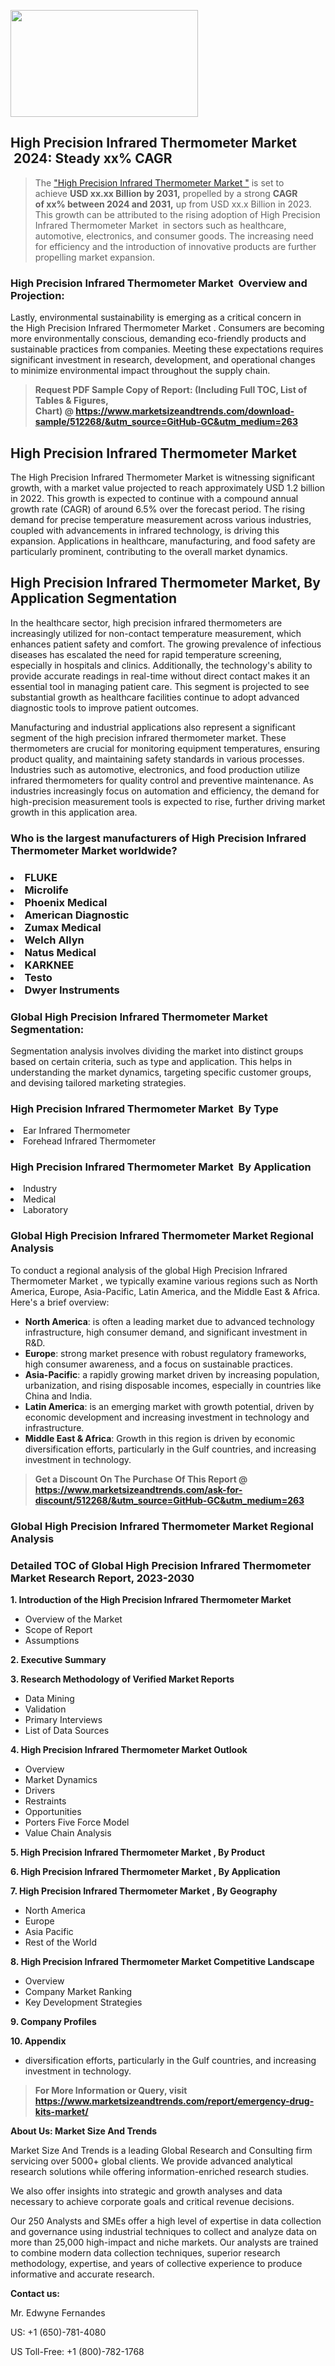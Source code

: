 <p><img class="alignnone size-medium wp-image-20088" src="https://ffe5etoiles.com/wp-content/uploads/2024/12/MST1-300x171.png" alt="" width="300" height="171" /></p><h2 id="ember46" class="ember-view reader-text-block__heading-2">High Precision Infrared Thermometer Market &nbsp;2024: Steady&nbsp;xx% CAGR</h2><blockquote id="ember47" class="ember-view reader-text-block__blockquote">The&nbsp;<a class="app-aware-link " href="https://www.marketsizeandtrends.com/download-sample/512268/&utm_source=GitHub-GC&utm_medium=263" target="_blank" data-test-app-aware-link="">"High Precision Infrared Thermometer Market "</a>&nbsp;is set to achieve&nbsp;<strong>USD&nbsp;xx.xx&nbsp;Billion by 2031,</strong>&nbsp;propelled by a strong&nbsp;<strong>CAGR of&nbsp;xx% between 2024 and 2031,</strong>&nbsp;up from USD xx.x Billion in 2023. This growth can be attributed to the rising adoption of&nbsp;High Precision Infrared Thermometer Market &nbsp;in sectors such as healthcare, automotive, electronics, and consumer goods. The increasing need for efficiency and the introduction of innovative products are further propelling market expansion.</blockquote><h3 id="ember48" class="ember-view reader-text-block__heading-3">High Precision Infrared Thermometer Market &nbsp;Overview and Projection:</h3><p id="ember49" class="ember-view reader-text-block__paragraph">Lastly, environmental sustainability is emerging as a critical concern in the&nbsp;High Precision Infrared Thermometer Market . Consumers are becoming more environmentally conscious, demanding eco-friendly products and sustainable practices from companies. Meeting these expectations requires significant investment in research, development, and operational changes to minimize environmental impact throughout the supply chain.</p><blockquote id="ember50" class="ember-view reader-text-block__blockquote"><strong>Request PDF Sample Copy of Report: (Including Full TOC, List of Tables &amp; Figures, Chart)&nbsp;@&nbsp;<strong><a href="https://www.marketsizeandtrends.com/download-sample/512268/&utm_source=GitHub-GC&utm_medium=263" target="_blank">https://www.marketsizeandtrends.com/download-sample/512268/&utm_source=GitHub-GC&utm_medium=263</a></strong></strong></blockquote><h3 class=""> <h2>High Precision Infrared Thermometer Market</h2><p>The High Precision Infrared Thermometer Market is witnessing significant growth, with a market value projected to reach approximately USD 1.2 billion in 2022. This growth is expected to continue with a compound annual growth rate (CAGR) of around 6.5% over the forecast period. The rising demand for precise temperature measurement across various industries, coupled with advancements in infrared technology, is driving this expansion. Applications in healthcare, manufacturing, and food safety are particularly prominent, contributing to the overall market dynamics.</p><h2>High Precision Infrared Thermometer Market, By Application Segmentation</h2><p>In the healthcare sector, high precision infrared thermometers are increasingly utilized for non-contact temperature measurement, which enhances patient safety and comfort. The growing prevalence of infectious diseases has escalated the need for rapid temperature screening, especially in hospitals and clinics. Additionally, the technology's ability to provide accurate readings in real-time without direct contact makes it an essential tool in managing patient care. This segment is projected to see substantial growth as healthcare facilities continue to adopt advanced diagnostic tools to improve patient outcomes.</p><p>Manufacturing and industrial applications also represent a significant segment of the high precision infrared thermometer market. These thermometers are crucial for monitoring equipment temperatures, ensuring product quality, and maintaining safety standards in various processes. Industries such as automotive, electronics, and food production utilize infrared thermometers for quality control and preventive maintenance. As industries increasingly focus on automation and efficiency, the demand for high-precision measurement tools is expected to rise, further driving market growth in this application area.</p></h3><h3 id="" class="">Who is the largest manufacturers of&nbsp;High Precision Infrared Thermometer Market worldwide?</h3><h3 class=""></Li><Li>FLUKE</Li><Li> Microlife</Li><Li> Phoenix Medical</Li><Li> American Diagnostic</Li><Li> Zumax Medical</Li><Li> Welch Allyn</Li><Li> Natus Medical</Li><Li> KARKNEE</Li><Li> Testo</Li><Li> Dwyer Instruments</h3><h3 id="ember53" class="ember-view reader-text-block__heading-3">Global&nbsp;High Precision Infrared Thermometer Market Segmentation:</h3><p id="ember54" class="ember-view reader-text-block__paragraph">Segmentation analysis involves dividing the market into distinct groups based on certain criteria, such as type and application. This helps in understanding the market dynamics, targeting specific customer groups, and devising tailored marketing strategies.</p><h3 id="" class="">High Precision Infrared Thermometer Market &nbsp;By Type</h3><p></Li><Li>Ear Infrared Thermometer</Li><Li> Forehead Infrared Thermometer</p><h3 id="" class="">High Precision Infrared Thermometer Market &nbsp;By Application</h3><p class=""></Li><Li>Industry</Li><Li> Medical</Li><Li> Laboratory</p><h3 id="ember62" class="ember-view reader-text-block__heading-3">Global High Precision Infrared Thermometer Market Regional Analysis</h3><p id="ember63" class="ember-view reader-text-block__paragraph">To conduct a regional analysis of the global High Precision Infrared Thermometer Market , we typically examine various regions such as North America, Europe, Asia-Pacific, Latin America, and the Middle East &amp; Africa. Here's a brief overview:</p><ul><li><strong>North America</strong>: is often a leading market due to advanced technology infrastructure, high consumer demand, and significant investment in R&amp;D.</li><li><strong>Europe</strong>: strong market presence with robust regulatory frameworks, high consumer awareness, and a focus on sustainable practices.</li><li><strong>Asia-Pacific</strong>: a rapidly growing market driven by increasing population, urbanization, and rising disposable incomes, especially in countries like China and India.</li><li><strong>Latin America</strong>: is an emerging market with growth potential, driven by economic development and increasing investment in technology and infrastructure.</li><li><strong>Middle East &amp; Africa</strong>: Growth in this region is driven by economic diversification efforts, particularly in the Gulf countries, and increasing investment in technology.</li></ul><blockquote id="ember61" class="ember-view reader-text-block__blockquote"><strong>Get a Discount On The Purchase Of This Report @ <strong><a href="https://html-cleaner.com/" target="">https://www.marketsizeandtrends.com/ask-for-discount/512268/&utm_source=GitHub-GC&utm_medium=263</a></strong></strong></blockquote><h3 id="ember62" class="ember-view reader-text-block__heading-3">Global High Precision Infrared Thermometer Market Regional Analysis</h3><h3 id="" class="">Detailed TOC of Global High Precision Infrared Thermometer Market Research Report, 2023-2030</h3><p id="" class=""><strong>1. Introduction of the High Precision Infrared Thermometer Market </strong></p><ul><li>Overview of the Market</li><li>Scope of Report</li><li>Assumptions</li></ul><p id="" class=""><strong>2. Executive Summary</strong></p><p id="" class=""><strong>3. Research Methodology of Verified Market Reports</strong></p><ul><li>Data Mining</li><li>Validation</li><li>Primary Interviews</li><li>List of Data Sources</li></ul><p id="" class=""><strong>4. High Precision Infrared Thermometer Market Outlook</strong></p><ul><li>Overview</li><li>Market Dynamics</li><li>Drivers</li><li>Restraints</li><li>Opportunities</li><li>Porters Five Force Model</li><li>Value Chain Analysis</li></ul><p id="" class=""><strong>5. High Precision Infrared Thermometer Market , By Product</strong></p><p id="" class=""><strong>6. High Precision Infrared Thermometer Market , By Application</strong></p><p id="" class=""><strong>7. High Precision Infrared Thermometer Market , By Geography</strong></p><ul><li>North America</li><li>Europe</li><li>Asia Pacific</li><li>Rest of the World</li></ul><p id="" class=""><strong>8. High Precision Infrared Thermometer Market Competitive Landscape</strong></p><ul><li>Overview</li><li>Company Market Ranking</li><li>Key Development Strategies</li></ul><p id="" class=""><strong>9. Company Profiles</strong></p><p id="" class=""><strong>10. Appendix</strong></p><ul><li>diversification efforts, particularly in the Gulf countries, and increasing investment in technology.</li></ul><blockquote id="ember65" class="ember-view reader-text-block__blockquote"><strong>For More Information or Query, visit <strong><strong><a href="https://html-cleaner.com/" target="">https://www.marketsizeandtrends.com/report/emergency-drug-kits-market/</a></strong></strong></strong></blockquote><p id="" class=""><strong>About Us: Market Size And Trends</strong></p><p id="" class="">Market Size And Trends is a leading Global Research and Consulting firm servicing over 5000+ global clients. We provide advanced analytical research solutions while offering information-enriched research studies.</p><p id="" class="">We also offer insights into strategic and growth analyses and data necessary to achieve corporate goals and critical revenue decisions.</p><p id="" class="">Our 250 Analysts and SMEs offer a high level of expertise in data collection and governance using industrial techniques to collect and analyze data on more than 25,000 high-impact and niche markets. Our analysts are trained to combine modern data collection techniques, superior research methodology, expertise, and years of collective experience to produce informative and accurate research.</p><p id="" class=""><strong>Contact us:</strong></p><p id="" class="">Mr. Edwyne Fernandes</p><p id="" class="">US: +1 (650)-781-4080</p><p id="" class="">US Toll-Free: +1 (800)-782-1768</p>
